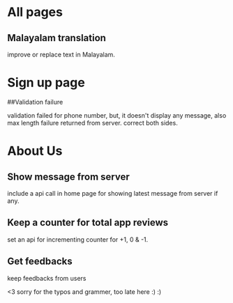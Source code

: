 # All pages
## Malayalam translation
improve or replace text in Malayalam.

# Sign up page
##Validation failure

validation failed for phone number, but, it doesn't display any message, also max length failure returned from server. correct both sides.

# About Us
## Show message from server

include a api call in home page for showing latest message from server if any.

## Keep a counter for total app reviews
set an api for incrementing counter for +1, 0 & -1.

## Get feedbacks
keep feedbacks from users

<3 sorry for the typos and grammer, too late here :) :)


